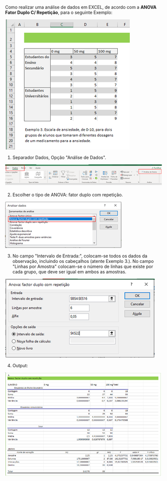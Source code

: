 Como realizar uma análise de dados em EXCEL, de acordo com a **ANOVA Fator Duplo C/ Repetição**, para o seguinte Exemplo:

![image-20210505121350079](img\image-20210505121350079.png)

1. Separador Dados, Opção "Análise de Dados".

![image-20210505121408597](img\image-20210505121408597.png)

2. Escolher o tipo de ANOVA: fator duplo com repetição.

![image-20210505121429042](img\image-20210505121429042.png)

3. No campo "Intervalo de Entrada:", colocam-se todos os dados da observação, incluindo os cabeçalhos (atente Exemplo 3.). No campo "Linhas por Amostra" colocam-se o número de linhas que existe por cada grupo, que deve ser igual em ambos as amostras.

![image-20210505121517976](img\image-20210505121517976.png)

4. Output:

![image-20210505121549406](img\image-20210505121549406.png)
